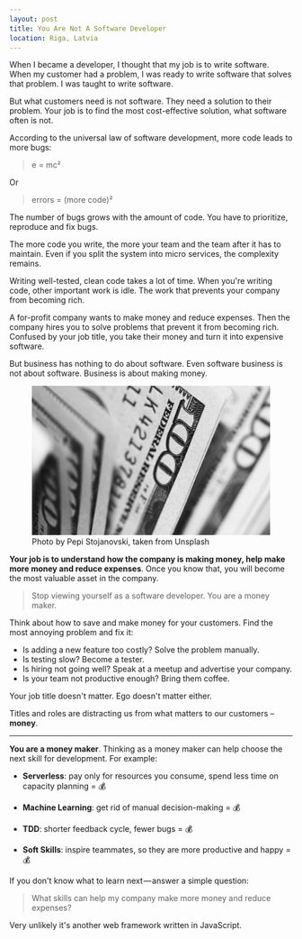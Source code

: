 ```yaml
---
layout: post
title: You Are Not A Software Developer
location: Riga, Latvia
---
```


When I became a developer, I thought that my job is to write software. When my customer had a problem, I was ready to write software that solves that problem. I was taught to write software. 

But what customers need is not software. They need a solution to their problem. Your job is to find the most cost-effective solution, what software often is not.

According to the universal law of software development, more code  leads to more bugs:

> e = mc²

Or

> errors = (more code)²

The number of bugs grows with the amount of code. You have to prioritize, reproduce and fix bugs.

The more code you write, the more your team and the team after it has to maintain. Even if you split the system into micro services, the complexity remains. 

Writing well-tested, clean code takes a lot of time. When you're writing code, other important work is idle. The work that prevents your company from becoming rich. 

A for-profit company wants to make money and reduce expenses. Then the company hires you to solve problems that prevent it from becoming rich. Confused by your job title, you take their money and turn it into expensive software. 

But business has nothing to do about software. Even software business is not about software. Business is about making money.

<figure>
<img src="/images/money.jpg">
<figcaption>Photo by Pepi Stojanovski, taken from Unsplash</figcaption>
</figure>

**Your job is to understand how the company is making money, help make more money and reduce expenses**. Once you know that, you will become the most valuable asset in the company.

 > Stop viewing yourself as a software developer. You are a money maker.

Think about how to save and make money for your customers. Find the most annoying problem and fix it:

- Is adding a new feature too costly? Solve the problem manually.
- Is testing slow? Become a tester. 
- Is hiring not going well? Speak at a meetup and advertise your company.
- Is your team not productive enough? Bring them coffee.

Your job title doesn't matter. Ego doesn't matter either. 

Titles and roles are distracting us from what matters to our customers – **money**.  

<hr>

**You are a money maker**. Thinking as a money maker can help choose the next skill for development. For example:

- **Serverless**: pay only for resources you consume, spend less time on capacity planning = 💰

- **Machine Learning**: get rid of manual decision-making = 💰

- **TDD**: shorter feedback cycle, fewer bugs = 💰

- **Soft Skills**: inspire teammates, so they are more productive and happy = 💰

If you don't know what to learn next — answer a simple question:

> What skills can help my company make more money and reduce expenses?

Very unlikely it's another web framework written in JavaScript.